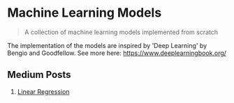 # Machine Learning Models
> A collection of machine learning models implemented from scratch

The implementation of the models are inspired by 'Deep Learning' by Bengio and Goodfellow. See more here: https://www.deeplearningbook.org/

## Medium Posts
1. [Linear Regression](https://towardsdatascience.com/linear-regression-from-scratch-977cd3a1db16)
